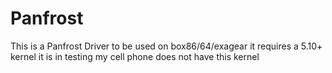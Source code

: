 # Panfrost 
This is a Panfrost Driver to be used on box86/64/exagear it requires a 5.10+ kernel it is in testing my cell phone does not have this kernel
